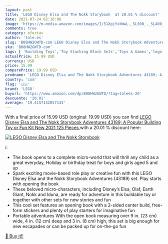 ```yaml
---
layout: post
title: 'LEGO Disney Elsa and The Nokk Storybook  at 20.01 % discount'
date: 2021-07-24 02:16:08
image: 'https://m.media-amazon.com/images/I/51XpjYxkWwL._SL500_._SL400_.jpg'
comments: true
category: ofertas
author: 'tole.es'
slug: 'B08HW2GWTD-com LEGO Disney Elsa and The Nokk Storybook Adventures 43189;...'
sku: 'B08HW2GWTD-com'
tags: [ 'Building Toys','Toy Stacking Block Sets','Toys & Games','lego', ]
actualPrice: 15.99 USD
currency: USD
price: 15.99
comparePrice: 19.99 USD
prodname: 'LEGO Disney Elsa and The Nokk Storybook Adventures 43189; A Popular Building Toy or Fun Kit  New 2021  125 Pieces '
country: 'com'
flag: '🇺🇸'
brand: 'LEGO'
buyurl: 'https://www.amazon.com/dp/B08HW2GWTD/?tag=tolees-20'
descuento: '20.01'
average: '19.4157142857143'
---
```


With a final price of 15.99 USD (original: 19.99 USD) you can find [LEGO Disney Elsa and The Nokk Storybook Adventures 43189; A Popular Building Toy or Fun Kit  New 2021  125 Pieces ](https://www.amazon.com/dp/B08HW2GWTD/?tag=tolees-20) with a  20.01 % discount here:

[![LEGO Disney Elsa and The Nokk Storybook ](https://m.media-amazon.com/images/I/51XpjYxkWwL._SL500_._SL400_.jpg)](https://www.amazon.com/dp/B08HW2GWTD/?tag=tolees-20)

ℹ️:

- The book opens to a complete micro-world that will thrill any child as a great everyday, Holiday or birthday treat for boys and girls aged 5 and up
- Spark exciting movie-based role play or creative fun with this LEGO Disney Elsa and the Nokk Storybook Adventures (43189) set. Play starts with opening the book
- These beloved micro-characters, including Disney’s Elsa, Olaf, Earth Giant, Nokk and Iduna, are ready for adventure in this buildable toy or together with other sets for new stories and fun
- This cool set features an opening book with a 2-sided center build, free-form stickers and plenty of play starters for imaginative fun
- Portable adventures With the open book measuring over 9 in. (23 cm) wide, 4 in. (12 cm) deep and 3 in. (8 cm) high, this set is big enough for new escapades or can be packed up for on-the-go fun

[🛒 Buy it!!](https://www.amazon.com/dp/B08HW2GWTD/?tag=tolees-20)
